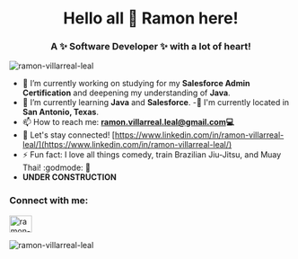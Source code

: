 

<!--
**ramon-villarreal-leal/ramon-villarreal-leal** is a ✨ _special_ ✨ repository because its `README.md` (this file) appears on your GitHub profile.

Here are some ideas to get you started:

- 🔭 I’m currently working on ...
- 🌱 I’m currently learning ...
- 👯 I’m looking to collaborate on ...
- 🤔 I’m looking for help with ...
- 💬 Ask me about ...
- 📫 How to reach me: ...
- 😄 Pronouns: ...
- ⚡ Fun fact: ...
-->

<h1 align="center">Hello all 👋 Ramon here!</h1>
<h3 align="center">A ✨ Software Developer ✨ with a lot of heart!</h3>
<p align="left"> <img src="https://komarev.com/ghpvc/?username=ramon-villarreal-leal&label=Profile%20views&color=blueviolet&style=flat-square" alt="ramon-villarreal-leal" /> </p>

- 🔭 I’m currently working on studying for my **Salesforce Admin Certification** and deepening my understanding of **Java**.
- 🌱 I’m currently learning **Java** and **Salesforce**.
-:round_pushpin: I'm currently located in **San Antonio, Texas**.
- 📫 How to reach me: **ramon.villarreal.leal@gmail.com💻**
- 📄 Let's stay connected! [https://www.linkedin.com/in/ramon-villarreal-leal/](https://www.linkedin.com/in/ramon-villarreal-leal/)
- ⚡ Fun fact: I love all things comedy, train Brazilian Jiu-Jitsu, and Muay Thai! :godmode: :jack_o_lantern:
- **UNDER CONSTRUCTION**



<h3 align="left">Connect with me:</h3>
<p align="left">
<a href="https://www.linkedin.com/in/ramon-villarreal-leal/" target="blank"><img align="center" src="https://cdn.jsdelivr.net/npm/simple-icons@3.0.1/icons/linkedin.svg" alt="ramon-villarreal-leal" height="30" width="40" /></a>
</p>

<p><img align="center" src="https://github-readme-stats.vercel.app/api/top-langs?username=ramon-villarreal-leal&show_icons=true&locale=en&layout=compact" alt="ramon-villarreal-leal"></p>
